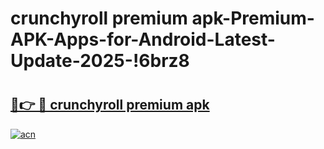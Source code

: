 # crunchyroll premium apk-Premium-APK-Apps-for-Android-Latest-Update-2025-!6brz8

# <h2><a href="https://googleone.com">🔗👉 🔴 crunchyroll premium apk</a></h2>

[![acn](https://github.com/user-attachments/assets/0f9c940e-d8b0-45ae-aac7-cd30a18b3e1c)](https://googleone.com)

